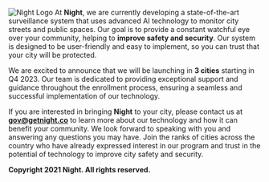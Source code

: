 ![Night Logo](https://f000.backblazeb2.com/file/night-public/night.png)
At **Night**, we are currently developing a state-of-the-art surveillance system that uses advanced AI technology to monitor city streets and public spaces. Our goal is to provide a constant watchful eye over your community, helping to **improve safety and security**. Our system is designed to be user-friendly and easy to implement, so you can trust that your city will be protected.

We are excited to announce that we will be launching in **3 cities** starting in Q4 2023. Our team is dedicated to providing exceptional support and guidance throughout the enrollment process, ensuring a seamless and successful implementation of our technology.

If you are interested in bringing **Night** to your city, please contact us at **[gov@getnight.co](mailto:gov@getnight.co)** to learn more about our technology and how it can benefit your community. We look forward to speaking with you and answering any questions you may have. Join the ranks of cities across the country who have already expressed interest in our program and trust in the potential of technology to improve city safety and security.

**Copyright 2021 Night. All rights reserved.**
